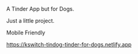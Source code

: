 A Tinder App but for Dogs.

Just a little project.

Mobile Friendly

https://kswitch-tindog-tinder-for-dogs.netlify.app